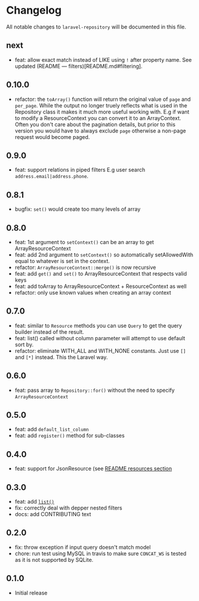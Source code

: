 # Changelog

All notable changes to `laravel-repository` will be documented in this file.

## next

-   feat: allow exact match instead of LIKE using `!` after property name. See
    updated (README — filters)[README.md#filtering].

## 0.10.0

-   refactor: the `toArray()` function will return the original value of `page`
    and `per_page`. While the output no longer truely reflects what is used in
    the Repository class it makes it much more useful working with. E.g if want
    to modify a ResourceContext you can convert it to an ArrayContext. Often you
    don't care about the pagination details, but prior to this version you would
    have to always exclude `page` otherwise a non-page request would become
    paged.

## 0.9.0

-   feat: support relations in piped filters E.g user search
    `address.email|address.phone`.

## 0.8.1

-   bugfix: `set()` would create too many levels of array

## 0.8.0

-   feat: 1st argument to `setContext()` can be an array to get ArrayResourceContext
-   feat: add 2nd argument to `setContext()` so automatically setAllowedWith
    equal to whatever is set in the context.
-   refactor: `ArrayResourceContext::merge()` is now recursive
-   feat: add `get()` and `set()` to ArrayResourceContext that respects valid keys
-   feat: add toArray to ArrayResourceContext + ResourceContext as well
-   refactor: only use known values when creating an array context

## 0.7.0

-   feat: similar to `Resource` methods you can use `Query` to get the query
    builder instead of the result.
-   feat: list() called without column parameter will attempt to use default sort by.
-   refactor: eliminate WITH_ALL and WITH_NONE constants. Just use `[]` and `[*]`
    instead. This the Laravel way.

## 0.6.0

-   feat: pass array to `Repository::for()` without the need to specify `ArrayResourceContext`

## 0.5.0

-   feat: add `default_list_column`
-   feat: add `register()` method for sub-classes

## 0.4.0

-   feat: support for JsonResource (see [README resources section](README.md#resources)

## 0.3.0

-   feat: add [`list()`](README.md#list)
-   fix: correctly deal with depper nested filters
-   docs: add CONTRIBUTING text

## 0.2.0

-   fix: throw exception if input query doesn't match model
-   chore: run test using MySQL in travis to make sure `CONCAT_WS` is tested as
    it is not supported by SQLite.

## 0.1.0

-   Initial release
